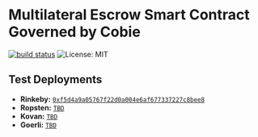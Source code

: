 # Multilateral Escrow Smart Contract Governed by Cobie

[![build status](https://github.com/pcaversaccio/escrow-contract/actions/workflows/test-contracts.yml/badge.svg)](./actions)
![License: MIT](https://img.shields.io/badge/License-MIT-blue.svg)

## Test Deployments

- **Rinkeby:** [`0xf5d4a9a05767f22d0a004e6af677337227c8bee8`](https://rinkeby.etherscan.io/address/0xF5D4A9A05767f22D0A004E6Af677337227c8beE8)
- **Ropsten:** [`TBD`]()
- **Kovan:** [`TBD`]()
- **Goerli:** [`TBD`]()

